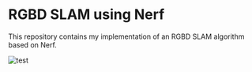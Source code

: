 # RGBD SLAM using Nerf

This repository contains my implementation of an RGBD SLAM algorithm based on Nerf.

![test](https://github.com/haogerhuang/RGBD_NERF_SLAM/blob/main/media/nerf_slam.gif)
